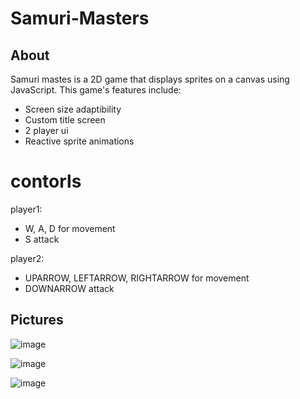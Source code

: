 # Samuri-Masters

## About

Samuri mastes is a 2D game that displays sprites on a canvas using JavaScript. This game's features include:

  * Screen size adaptibility
  * Custom title screen
  * 2 player ui 
  * Reactive sprite animations


# contorls
player1:
 * W, A, D  for movement
 * S attack

player2:
 * UPARROW, LEFTARROW, RIGHTARROW for movement
 * DOWNARROW attack
  
  
 ## Pictures
 
  ![image](https://user-images.githubusercontent.com/90425309/209476620-e17456f5-67f0-412f-a7b0-57b9ec4925ab.png)
  
  ![image](https://user-images.githubusercontent.com/90425309/209476648-079253a5-2074-4a55-b30b-075ccafc5b87.png)
  
  ![image](https://user-images.githubusercontent.com/90425309/209476695-de08d921-c20a-4c6a-bb32-c8cf221b1e2c.png)



  
